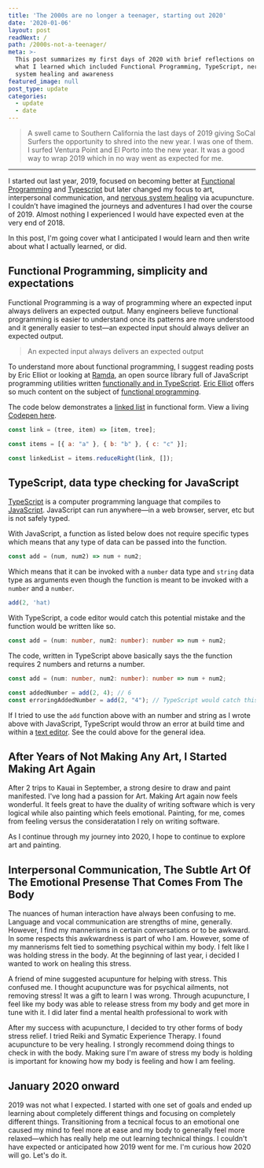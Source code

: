 ```yaml
---
title: 'The 2000s are no longer a teenager, starting out 2020'
date: '2020-01-06'
layout: post
readNext: /
path: /2000s-not-a-teenager/
meta: >-
  This post summarizes my first days of 2020 with brief reflections on 2019,
  what I learned which included Functional Programming, TypeScript, nervous
  system healing and awareness
featured_image: null
post_type: update
categories:
  - update
  - date
---
```


> A swell came to Southern California the last days of 2019 giving SoCal Surfers the opportunity to shred into the new year. I was one of them. I surfed Ventura Point and El Porto into the new year. It was a good way to wrap 2019 which in no way went as expected for me.

---

I started out last year, 2019, focused on becoming better at [Functional Programming](https://medium.com/javascript-scene/master-the-javascript-interview-what-is-functional-programming-7f218c68b3a0) and [Typescript](https://en.wikipedia.org/wiki/TypeScript) but later changed my focus to art, interpersonal communication, and [nervous system healing](https://www.brainpickings.org/2016/06/20/the-body-keeps-the-score-van-der-kolk/) via acupuncture. I couldn’t have imagined the journeys and adventures I had over the course of 2019. Almost nothing I experienced I would have expected even at the very end of 2018.

In this post, I'm going cover what I anticipated I would learn and then write about what I actually learned, or did.

## Functional Programming, simplicity and expectations

Functional Programming is a way of programming where an expected input always delivers an expected output. Many engineers believe functional programming is easier to understand once its patterns are more understood and it generally easier to test—an expected input should always deliver an expected output.

> An expected input always delivers an expected output

To understand more about functional programming, I suggest reading posts by Eric Elliot or looking at [Ramda](https://fr.umio.us/why-ramda/), an open source library full of JavaScript programming utilities written [functionally and in TypeScript](https://ramdajs.com/docs/). [Eric Elliot](https://ericelliottjs.com/) offers so much content on the subject of [functional programming](https://medium.com/javascript-scene/composing-software-the-book-f31c77fc3ddc).

The code below demonstrates a [linked list](https://en.wikipedia.org/wiki/Linked_list) in functional form. View a living [Codepen here](https://codepen.io/yowainwright/pen/eYmqeWo).

```javascript
const link = (tree, item) => [item, tree];

const items = [{ a: "a" }, { b: "b" }, { c: "c" }];

const linkedList = items.reduceRight(link, []);
```

## TypeScript, data type checking for JavaScript

[TypeScript](http://www.typescriptlang.org/) is a computer programming language that compiles to [JavaScript](https://developer.mozilla.org/en-US/docs/Web/JavaScript). JavaScript can run anywhere—in a web browser, server, etc but is not safely typed.

With JavaScript, a function as listed below does not require specific types which means that any type of data can be passed into the function.

```javascript
const add = (num, num2) => num + num2;
```

Which means that it can be invoked with a `number` data type and `string` data type as arguments even though the function is meant to be invoked with a `number` and a `number`.

```javascript
add(2, 'hat)
```

With TypeScript, a code editor would catch this potential mistake and the function would be written like so.

```typescript
const add = (num: number, num2: number): number => num + num2;
```

The code, written in TypeScript above basically says the the function requires 2 numbers and returns a number.

```typescript
const add = (num: number, num2: number): number => num + num2;

const addedNumber = add(2, 4); // 6
const erroringAddedNumber = add(2, "4"); // TypeScript would catch this within a text editor, and a build
```

If I tried to use the `add` function above with an number and string as I wrote above with JavaScript, TypeScript would throw an error at build time and within a [text editor](https://code.visualstudio.com/). See the could above for the general idea.

## After Years of Not Making Any Art, I Started Making Art Again

After 2 trips to Kauai in September, a strong desire to draw and paint manifested. I've long had a passion for Art. Making Art again now feels wonderful. It feels great to have the duality of writing software which is very logical while also painting which feels emotional. Painting, for me, comes from feeling versus the consideratation I rely on writing software.

<!-- image here -->

As I continue through my journey into 2020, I hope to continue to explore art and painting.

## Interpersonal Communication, The Subtle Art Of The Emotional Presense That Comes From The Body

The nuances of human interaction have always been confusing to me. Language and vocal communication are strengths of mine, generally. However, I find my mannerisms in certain conversations or to be awkward. In some respects this awkwardness is part of who I am. However, some of my mannerisms felt tied to something psychical within my body. I felt like I was holding stress in the body. At the beginning of last year, i decided I wanted to work on healing this stress.

A friend of mine suggested acupunture for helping with stress. This confused me. I thought acupuncture was for psychical ailments, not removing stress! It was a gift to learn I was wrong. Through acupuncture, I feel like my body was able to release stress from my body and get more in tune with it. I did later find a mental health professional to work with

After my success with acupuncture, I decided to try other forms of body stress relief. I tried Reiki and Symatic Experience Therapy. I found acupuncture to be very healing. I strongly recommend doing things to check in with the body. Making sure I'm aware of stress my body is holding is important for knowing how my body is feeling and how I am feeling.

## January 2020 onward

2019 was not what I expected. I started with one set of goals and ended up learning about completely different things and focusing on completely different things. Transitioning from a tecnical focus to an emotional one caused my mind to feel more at ease and my body to generally feel more relaxed—which has really help me out learning technical things. I couldn't have expected or anticipated how 2019 went for me. I'm curious how 2020 will go. Let's do it.
